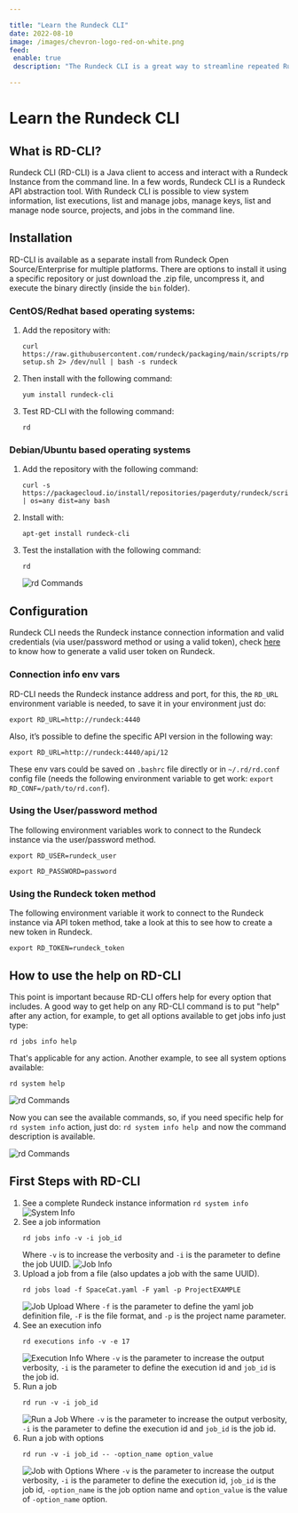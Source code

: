 ```yaml
---

title: "Learn the Rundeck CLI"
date: 2022-08-10
image: /images/chevron-logo-red-on-white.png
feed:
 enable: true
 description: "The Rundeck CLI is a great way to streamline repeated Rundeck tasks or programmatically manage your installation. Learn more about using it today. "

---
```


# Learn the Rundeck CLI

## What is RD-CLI?

Rundeck CLI (RD-CLI) is a Java client to access and interact with a Rundeck Instance from the command line. In a few words, Rundeck CLI is a Rundeck API abstraction tool. With Rundeck CLI is possible to view system information, list executions, list and manage jobs, manage keys, list and manage node source, projects, and jobs in the command line.

## Installation

RD-CLI is available as a separate install from Rundeck Open Source/Enterprise for multiple platforms.  There are options to install it using a specific repository or just download the .zip file, uncompress it, and execute the binary directly (inside the `bin` folder).

### CentOS/Redhat based operating systems:

1. Add the repository with:
    ```
    curl https://raw.githubusercontent.com/rundeck/packaging/main/scripts/rpm-setup.sh 2> /dev/null | bash -s rundeck
    ```
1. Then install with the following command:
    ```
    yum install rundeck-cli
    ```
1. Test RD-CLI with the following command:
    ```
    rd
    ```

### Debian/Ubuntu based operating systems

1. Add the repository with the following command:
    ```
    curl -s https://packagecloud.io/install/repositories/pagerduty/rundeck/script.deb.sh | os=any dist=any bash
    ```
1. Install with:
    ```
    apt-get install rundeck-cli
    ```
1. Test the installation with the following command:
    ```
    rd
    ```
    ![rd Commands](@assets/img/learn-rd-cli-1.png)

## Configuration

Rundeck CLI needs the Rundeck instance connection information and valid credentials (via user/password method or using a valid token), check [here](https://docs.rundeck.com/docs/manual/10-user.html#generate-api-token) to know how to generate a valid user token on Rundeck.

### Connection info env vars

RD-CLI needs the Rundeck instance address and port, for this, the `RD_URL` environment variable is needed, to save it in your environment just do:

```
export RD_URL=http://rundeck:4440
```

Also, it’s possible to define the specific API version in the following way:

```
export RD_URL=http://rundeck:4440/api/12
```

These env vars could be saved on `.bashrc` file directly or in `~/.rd/rd.conf` config file (needs the following environment variable to get work: `export RD_CONF=/path/to/rd.conf`).

### Using the User/password method

The following environment variables work to connect to the Rundeck instance via the user/password method.

```
export RD_USER=rundeck_user

export RD_PASSWORD=password
```

### Using the Rundeck token method

The following environment variable it work to connect to the Rundeck instance via API token method, take a look at this to see how to create a new token in Rundeck.

```
export RD_TOKEN=rundeck_token
```

## How to use the help on RD-CLI

This point is important because RD-CLI offers help for every option that includes. A good way to get help on any RD-CLI command is to put "help" after any action, for example, to get all options available to get jobs info just type:

```
rd jobs info help
```

That's applicable for any action. Another example, to see all system options available:

```
rd system help
```

![rd Commands](@assets/img/learn-rd-cli-2.png)

Now you can see the available commands, so, if you need specific help for `rd system info` action, just do: `rd system info help `and now the command description is available.

![rd Commands](@assets/img/learn-rd-cli-3.png)

## First Steps with RD-CLI

1) See a complete Rundeck instance information
    `rd system info`
    ![System Info](@assets/img/learn-rd-cli-4.png)
1) See a job information
    ```
    rd jobs info -v -i job_id
    ```
    Where `-v` is to increase the verbosity and `-i` is the parameter to define the job UUID.
    ![Job Info](@assets/img/learn-rd-cli-5.png)
1) Upload a job from a file (also updates a job with the same UUID).
    ```
    rd jobs load -f SpaceCat.yaml -F yaml -p ProjectEXAMPLE
    ```
    ![Job Upload](@assets/img/learn-rd-cli-6.png)
    Where `-f` is the parameter to define the yaml job definition file, `-F` is the file format, and `-p` is the project name parameter.
1) See an execution info
    ```
    rd executions info -v -e 17
    ```
    ![Execution Info](@assets/img/learn-rd-cli-7.png)
    Where `-v` is the parameter to increase the output verbosity, `-i` is the parameter to define the execution id and `job_id` is the job id.
1) Run a job
    ```
    rd run -v -i job_id
    ```
    ![Run a Job](@assets/img/learn-rd-cli-8.png)
    Where `-v` is the parameter to increase the output verbosity, `-i` is the parameter to define the execution id and `job_id` is the job id.
1) Run a job with options
    ```
    rd run -v -i job_id -- -option_name option_value
    ```
    ![Job with Options](@assets/img/learn-rd-cli-9.png)
    Where `-v` is the parameter to increase the output verbosity, `-i` is the parameter to define the execution id, `job_id` is the job id, `-option_name` is the job option name and `option_value` is the value of `-option_name` option.

